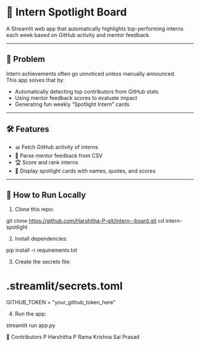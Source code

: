 # 🌟 Intern Spotlight Board

A Streamlit web app that automatically highlights top-performing interns each week based on GitHub activity and mentor feedback.

---

## 🚩 Problem

Intern achievements often go unnoticed unless manually announced.  
This app solves that by:

- Automatically detecting top contributors from GitHub stats
- Using mentor feedback scores to evaluate impact
- Generating fun weekly “Spotlight Intern” cards

---

## 🛠️ Features

- 📊 Fetch GitHub activity of interns
- 📝 Parse mentor feedback from CSV
- 🏆 Score and rank interns
- 🎨 Display spotlight cards with names, quotes, and scores

---

## 🚀 How to Run Locally

1. Clone this repo:

git clone https://github.com/Harshitha-P-git/intern--board.git
cd intern-spotlight

2. Install dependencies:

pip install -r requirements.txt

3. Create the secrets file:

# .streamlit/secrets.toml
GITHUB_TOKEN = "your_github_token_here"

4. Run the app:

streamlit run app.py

👥 Contributors
P Harshitha
P Rama Krishna Sai Prasad

